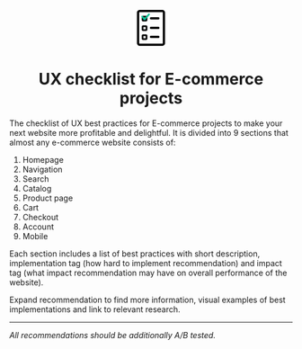 <p align="center"> 
<img src="https://github.com/vladkyshkan/Ecommerce-UX-Checklist/blob/master/public/favicon.ico">
</p>

<h1 align="center">UX checklist for E-commerce projects</h1>

<p>The checklist of UX best practices for E-commerce projects to make your next website more profitable and delightful. It is divided into 9 sections that almost any e-commerce website consists of:</p>
<ol>
  <li>Homepage</li>
  <li>Navigation</li>
  <li>Search</li>
  <li>Catalog</li>
  <li>Product page</li>
  <li>Cart</li>
  <li>Checkout</li>
  <li>Account</li>
  <li>Mobile</li>
</ol>

<p>Each section includes a list of best practices with short description, implementation tag (how hard to implement recommendation) and impact tag (what impact recommendation may have on overall performance of the website).</p>

<p>Expand recommendation to find more information, visual examples of best implementations and link to relevant research.</p>

___

*All recommendations should be additionally A/B tested.*
